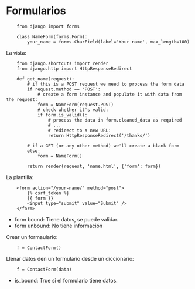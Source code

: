 # Formularios

		from django import forms

		class NameForm(forms.Form):
    		your_name = forms.CharField(label='Your name', max_length=100)

La vista:

		from django.shortcuts import render
		from django.http import HttpResponseRedirect		

		def get_name(request):
		    # if this is a POST request we need to process the form data
		    if request.method == 'POST':
		        # create a form instance and populate it with data from the request:
		        form = NameForm(request.POST)
		        # check whether it's valid:
		        if form.is_valid():
		            # process the data in form.cleaned_data as required
		            # ...
		            # redirect to a new URL:
		            return HttpResponseRedirect('/thanks/')		

		    # if a GET (or any other method) we'll create a blank form
		    else:
		        form = NameForm()		

		    return render(request, 'name.html', {'form': form})

La plantilla:

		<form action="/your-name/" method="post">
		    {% csrf_token %}
		    {{ form }}
		    <input type="submit" value="Submit" />
		</form>

* form bound: Tiene datos, se puede validar.
* form unbound: No tiene información

Crear un formaulario:

		f = ContactForm()

Llenar datos den un formulario desde un diccionario:

 		f = ContactForm(data)

* is_bound: True si el formulario tiene datos.
